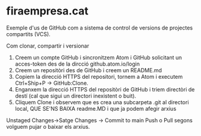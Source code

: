 # firaempresa.cat

Exemple d'us de GitHub com a sistema de control de versions de projectes compartits (VCS).

Com clonar, compartir i versionar

 1. Creem un compte GitHub i sincronitzem Atom i GitHub solicitant un acces-token des de la dircció github.atom.io/login
 2. Creem un repositòri des de GitHub i creem un README.md
 3. Copiem la direcció HTTPS del repositori, tornem a Atom i executem Ctrl+Ship+P -> GitHub:Clone.
 4. Enganxem la direcció HTTPS del repositòri de GitHub i triem directòri de destí (cal que sigui un directori inexistent o buit).
 5. Cliquem Clone i observem que es crea una subcarpeta .git al directori local, QUE SE'NS BAIXA readme.MD i que ja podem afegir arxius

  Unstaged Changes->Satge Changes -> Commit to main
  Push o Pull segons volguem pujar o baixar els arxius.
